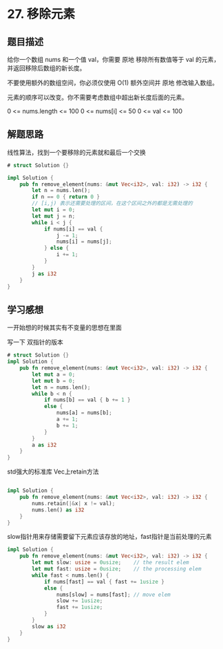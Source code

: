 # 27. 移除元素



## 题目描述
给你一个数组 nums 和一个值 val，你需要 原地 移除所有数值等于 val 的元素，并返回移除后数组的新长度。

不要使用额外的数组空间，你必须仅使用 O(1) 额外空间并 原地 修改输入数组。

元素的顺序可以改变。你不需要考虑数组中超出新长度后面的元素。


0 <= nums.length <= 100
0 <= nums[i] <= 50
0 <= val <= 100

## 解题思路
线性算法，找到一个要移除的元素就和最后一个交换
```rust
# struct Solution {}

impl Solution {
    pub fn remove_element(nums: &mut Vec<i32>, val: i32) -> i32 {
        let n = nums.len();
        if n == 0 { return 0 }
        // [i,j) 表示还需要处理的区间，在这个区间之外的都是无需处理的
        let mut i = 0;
        let mut j = n;
        while i < j {
            if nums[i] == val {
                j -= 1;
                nums[i] = nums[j];
            } else {
                i += 1;
            }
        }
        j as i32
    }
}
```


## 学习感想

一开始想的时候其实有不变量的思想在里面

写一下 双指针的版本


```rust
# struct Solution {}
impl Solution {
    pub fn remove_element(nums: &mut Vec<i32>, val: i32) -> i32 {
        let mut a = 0;
        let mut b = 0;
        let n = nums.len();
        while b < n {
            if nums[b] == val { b += 1 }
            else {
                nums[a] = nums[b];
                a += 1;
                b += 1;
            }
        }
        a as i32
    }
}
```

std强大的标准库 Vec上retain方法

```rust

impl Solution {
    pub fn remove_element(nums: &mut Vec<i32>, val: i32) -> i32 {
        nums.retain(|&x| x != val);
        nums.len() as i32
    }
}

```

slow指针用来存储需要留下元素应该存放的地址，fast指针是当前处理的元素

```rust
impl Solution {
    pub fn remove_element(nums: &mut Vec<i32>, val: i32) -> i32 {
        let mut slow: usize = 0usize;    // the result elem
        let mut fast: usize = 0usize;    // the processing elem
        while fast < nums.len() {
            if nums[fast] == val { fast += 1usize }
            else {
                nums[slow] = nums[fast]; // move elem
                slow += 1usize;
                fast += 1usize;
            }
        }
        slow as i32
    }
}
```